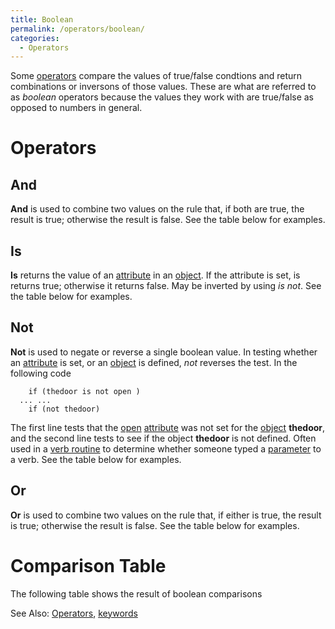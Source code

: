 ```yaml
---
title: Boolean
permalink: /operators/boolean/
categories: 
  - Operators
---
```


Some [operators](operators/) compare the values of true/false
condtions and return combinations or inversons of those values. These
are what are referred to as *boolean* operators because the values they
work with are true/false as opposed to numbers in general.

# Operators

## And

**And** is used to combine two values on the rule that, if both are
true, the result is true; otherwise the result is false. See the table
below for examples.

## Is

**Is** returns the value of an [attribute](attributes/) in an
[object](globals/object/). If the attribute is set, is returns true;
otherwise it returns false. May be inverted by using *is not*. See the
table below for examples.

## Not

**Not** is used to negate or reverse a single boolean value. In testing
whether an [attribute](attributes/) is set, or an
[object](globals/object/) is defined, *not* reverses the test. In the
following code

        if (thedoor is not open )
      ... ...
        if (not thedoor)

The first line tests that the [open](attributes/open/)
[attribute](attributes/) was not set for the
[object](globals/object/) **thedoor**, and the second line tests to
see if the object **thedoor** is not defined. Often used in a 
[verb routine](verb-routines/) to determine whether someone typed a
[parameter](definitions/parameter/) to a verb. See the table below for
examples.

## Or

**Or** is used to combine two values on the rule that, if either is
true, the result is true; otherwise the result is false. See the table
below for examples.

# Comparison Table

The following table shows the result of boolean comparisons

See Also: [Operators](operators/),
[keywords](guts/keywords/)
